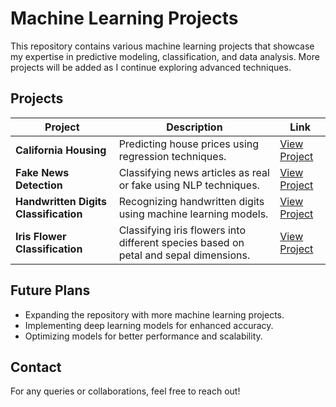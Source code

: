 # Machine Learning Projects

This repository contains various machine learning projects that showcase my expertise in predictive modeling, classification, and data analysis. More projects will be added as I continue exploring advanced techniques.

## Projects

| Project | Description | Link |
|---------|------------|------|
| **California Housing** | Predicting house prices using regression techniques. | [View Project](#) |
| **Fake News Detection** | Classifying news articles as real or fake using NLP techniques. | [View Project](#) |
| **Handwritten Digits Classification** | Recognizing handwritten digits using machine learning models. | [View Project](#) |
| **Iris Flower Classification** | Classifying iris flowers into different species based on petal and sepal dimensions. | [View Project](#) |

## Future Plans
- Expanding the repository with more machine learning projects.
- Implementing deep learning models for enhanced accuracy.
- Optimizing models for better performance and scalability.

## Contact
For any queries or collaborations, feel free to reach out!
